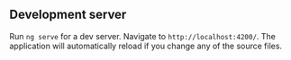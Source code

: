 ## Development server

Run `ng serve` for a dev server. Navigate to `http://localhost:4200/`. The application will automatically reload if you change any of the source files.

